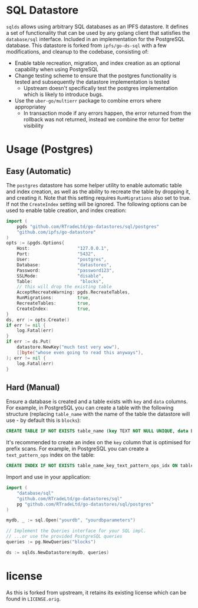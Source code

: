 # SQL Datastore

`sqlds` allows using arbitrary SQL databases as an IPFS datastore. It defines a set of functionality that can be used by any golang client that satisfies the `database/sql` interface. Included in an implementation for the PostgreSQL database. This datastore is forked from `ipfs/go-ds-sql` with a few modifications, and cleanup to the codebase, consisting of:

* Enable table recreation, migration, and index creation as an optional capability when using PostgreSQL
* Change testing scheme to ensure that the postgres functionality is tested and subsequently the datastore implementation is tested
  * Upstream doesn't specifically test the postgres implementation which is likely to introduce bugs.
* Use the `uber-go/multierr` package to combine errors where appropriatey
    * In transaction mode if any errors happen, the error returned from the rollback was not returned, instead we combine the error for better visibility

# Usage (Postgres)

## Easy (Automatic)


The `postgres` datastore has some helper utility to enable automatic table and index creation, as well as the ability to recreate the table by dropping it, and creating it. Note that this setting requires `RunMigrations` also set to true. If not the `CreateIndex` setting will be ignored. The following options can be used to enable table creation, and index creation:


```Go
import (
    pgds "github.com/RTradeLtd/go-datastores/sql/postgres"
    "github.com/ipfs/go-datastore"
)
opts := &pgds.Options{
	Host:                  "127.0.0.1",
	Port:                  "5432",
	User:                  "postgres",
	Database:              "datastores",
	Password:              "password123",
    SSLMode:               "disable",
    Table:                  "blocks",
    // this will drop the existing table
	AcceptRecreateWarning: pgds.RecreateTables,
	RunMigrations:         true,
	RecreateTables:        true,
	CreateIndex:           true,
}
ds, err := opts.Create()
if err != nil {
	log.Fatal(err)
}
if err := ds.Put(
    datastore.NewKey("much test very wow"), 
    []byte("whose even going to read this anyways"),
); err != nil {
    log.Fatal(err)
}
```

## Hard (Manual)

Ensure a database is created and a table exists with `key` and `data` columns. For example, in PostgreSQL you can create a table with the following structure (replacing `table_name` with the name of the table the datastore will use - by default this is `blocks`):

```sql
CREATE TABLE IF NOT EXISTS table_name (key TEXT NOT NULL UNIQUE, data BYTEA)
```

It's recommended to create an index on the `key` column that is optimised for prefix scans. For example, in PostgreSQL you can create a `text_pattern_ops` index on the table:

```sql
CREATE INDEX IF NOT EXISTS table_name_key_text_pattern_ops_idx ON table_name (key text_pattern_ops)
```

Import and use in your application:

```go
import (
	"database/sql"
	"github.com/RTradeLtd/go-datastores/sql"
	pg "github.com/RTradeLtd/go-datastores/sql/postgres"
)

mydb, _ := sql.Open("yourdb", "yourdbparameters")

// Implement the Queries interface for your SQL impl.
// ...or use the provided PostgreSQL queries
queries := pg.NewQueries("blocks")

ds := sqlds.NewDatastore(mydb, queries)
```

# license

As this is forked from upstream, it retains its existing license which can be found in `LICENSE.orig`.